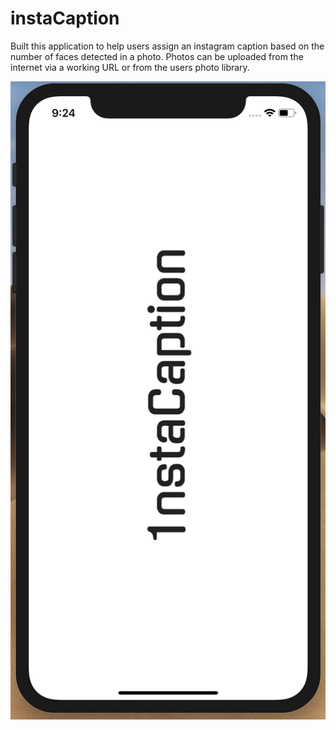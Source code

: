 # instaCaption

Built this application to help users assign an instagram caption based on the number of faces detected in a photo. Photos can be uploaded from the internet via a working URL or from the users photo library.


![alt text](https://github.com/ericdyan/instaCaption/blob/master/Screen%20Shot%202019-07-27%20at%209.24.03%20AM.png)
